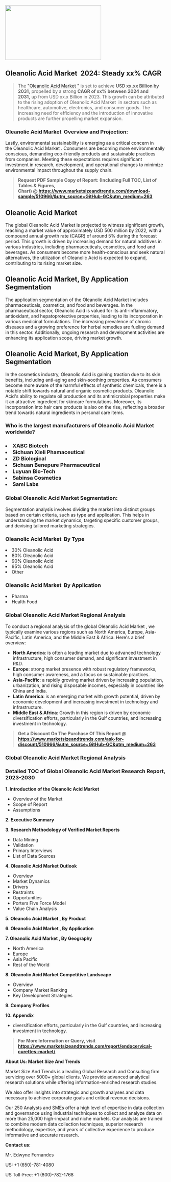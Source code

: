<p><img class="alignnone size-medium wp-image-20088" src="https://ffe5etoiles.com/wp-content/uploads/2024/12/MST1-300x171.png" alt="" width="300" height="171" /></p><h2 id="ember46" class="ember-view reader-text-block__heading-2">Oleanolic Acid Market &nbsp;2024: Steady&nbsp;xx% CAGR</h2><blockquote id="ember47" class="ember-view reader-text-block__blockquote">The&nbsp;<a class="app-aware-link " href="https://www.marketsizeandtrends.com/download-sample/510966/&utm_source=GitHub-GC&utm_medium=263" target="_blank" data-test-app-aware-link="">"Oleanolic Acid Market "</a>&nbsp;is set to achieve&nbsp;<strong>USD&nbsp;xx.xx&nbsp;Billion by 2031,</strong>&nbsp;propelled by a strong&nbsp;<strong>CAGR of&nbsp;xx% between 2024 and 2031,</strong>&nbsp;up from USD xx.x Billion in 2023. This growth can be attributed to the rising adoption of&nbsp;Oleanolic Acid Market &nbsp;in sectors such as healthcare, automotive, electronics, and consumer goods. The increasing need for efficiency and the introduction of innovative products are further propelling market expansion.</blockquote><h3 id="ember48" class="ember-view reader-text-block__heading-3">Oleanolic Acid Market &nbsp;Overview and Projection:</h3><p id="ember49" class="ember-view reader-text-block__paragraph">Lastly, environmental sustainability is emerging as a critical concern in the&nbsp;Oleanolic Acid Market . Consumers are becoming more environmentally conscious, demanding eco-friendly products and sustainable practices from companies. Meeting these expectations requires significant investment in research, development, and operational changes to minimize environmental impact throughout the supply chain.</p><blockquote id="ember50" class="ember-view reader-text-block__blockquote"><strong>Request PDF Sample Copy of Report: (Including Full TOC, List of Tables &amp; Figures, Chart)&nbsp;@&nbsp;<strong><a href="https://www.marketsizeandtrends.com/download-sample/510966/&utm_source=GitHub-GC&utm_medium=263" target="_blank">https://www.marketsizeandtrends.com/download-sample/510966/&utm_source=GitHub-GC&utm_medium=263</a></strong></strong></blockquote><h3 class=""> <h2>Oleanolic Acid Market</h2><p>The global Oleanolic Acid Market is projected to witness significant growth, reaching a market value of approximately USD 500 million by 2022, with a compound annual growth rate (CAGR) of around 5% during the forecast period. This growth is driven by increasing demand for natural additives in various industries, including pharmaceuticals, cosmetics, and food and beverages. As consumers become more health-conscious and seek natural alternatives, the utilization of Oleanolic Acid is expected to expand, contributing to its rising market size.</p><h2>Oleanolic Acid Market, By Application Segmentation</h2><p>The application segmentation of the Oleanolic Acid Market includes pharmaceuticals, cosmetics, and food and beverages. In the pharmaceutical sector, Oleanolic Acid is valued for its anti-inflammatory, antioxidant, and hepatoprotective properties, leading to its incorporation in various medicinal formulations. The increasing prevalence of chronic diseases and a growing preference for herbal remedies are fueling demand in this sector. Additionally, ongoing research and development activities are enhancing its application scope, driving market growth.</p><h2>Oleanolic Acid Market, By Application Segmentation</h2><p>In the cosmetics industry, Oleanolic Acid is gaining traction due to its skin benefits, including anti-aging and skin-soothing properties. As consumers become more aware of the harmful effects of synthetic chemicals, there is a notable shift towards natural and organic cosmetic products. Oleanolic Acid's ability to regulate oil production and its antimicrobial properties make it an attractive ingredient for skincare formulations. Moreover, its incorporation into hair care products is also on the rise, reflecting a broader trend towards natural ingredients in personal care items.</p></h3><h3 id="" class="">Who is the largest manufacturers of&nbsp;Oleanolic Acid Market worldwide?</h3><h3 class=""></Li><Li>XABC Biotech</Li><Li> Sichuan Xieli Phamaceutical</Li><Li> ZD Biological</Li><Li> Sichuan Benepure Pharmaceutical</Li><Li> Luyuan Bio-Tech</Li><Li> Sabinsa Cosmetics</Li><Li> Sami Labs</h3><h3 id="ember53" class="ember-view reader-text-block__heading-3">Global&nbsp;Oleanolic Acid Market Segmentation:</h3><p id="ember54" class="ember-view reader-text-block__paragraph">Segmentation analysis involves dividing the market into distinct groups based on certain criteria, such as type and application. This helps in understanding the market dynamics, targeting specific customer groups, and devising tailored marketing strategies.</p><h3 id="" class="">Oleanolic Acid Market &nbsp;By Type</h3><p></Li><Li>30% Oleanolic Acid</Li><Li> 80% Oleanolic Acid</Li><Li> 90% Oleanolic Acid</Li><Li> 95% Oleanolic Acid</Li><Li> Other</p><h3 id="" class="">Oleanolic Acid Market &nbsp;By Application</h3><p class=""></Li><Li>Pharma</Li><Li> Health Food</p><h3 id="ember62" class="ember-view reader-text-block__heading-3">Global Oleanolic Acid Market Regional Analysis</h3><p id="ember63" class="ember-view reader-text-block__paragraph">To conduct a regional analysis of the global Oleanolic Acid Market , we typically examine various regions such as North America, Europe, Asia-Pacific, Latin America, and the Middle East &amp; Africa. Here's a brief overview:</p><ul><li><strong>North America</strong>: is often a leading market due to advanced technology infrastructure, high consumer demand, and significant investment in R&amp;D.</li><li><strong>Europe</strong>: strong market presence with robust regulatory frameworks, high consumer awareness, and a focus on sustainable practices.</li><li><strong>Asia-Pacific</strong>: a rapidly growing market driven by increasing population, urbanization, and rising disposable incomes, especially in countries like China and India.</li><li><strong>Latin America</strong>: is an emerging market with growth potential, driven by economic development and increasing investment in technology and infrastructure.</li><li><strong>Middle East &amp; Africa</strong>: Growth in this region is driven by economic diversification efforts, particularly in the Gulf countries, and increasing investment in technology.</li></ul><blockquote id="ember61" class="ember-view reader-text-block__blockquote"><strong>Get a Discount On The Purchase Of This Report @ <strong><a href="https://html-cleaner.com/" target="">https://www.marketsizeandtrends.com/ask-for-discount/510966/&utm_source=GitHub-GC&utm_medium=263</a></strong></strong></blockquote><h3 id="ember62" class="ember-view reader-text-block__heading-3">Global Oleanolic Acid Market Regional Analysis</h3><h3 id="" class="">Detailed TOC of Global Oleanolic Acid Market Research Report, 2023-2030</h3><p id="" class=""><strong>1. Introduction of the Oleanolic Acid Market </strong></p><ul><li>Overview of the Market</li><li>Scope of Report</li><li>Assumptions</li></ul><p id="" class=""><strong>2. Executive Summary</strong></p><p id="" class=""><strong>3. Research Methodology of Verified Market Reports</strong></p><ul><li>Data Mining</li><li>Validation</li><li>Primary Interviews</li><li>List of Data Sources</li></ul><p id="" class=""><strong>4. Oleanolic Acid Market Outlook</strong></p><ul><li>Overview</li><li>Market Dynamics</li><li>Drivers</li><li>Restraints</li><li>Opportunities</li><li>Porters Five Force Model</li><li>Value Chain Analysis</li></ul><p id="" class=""><strong>5. Oleanolic Acid Market , By Product</strong></p><p id="" class=""><strong>6. Oleanolic Acid Market , By Application</strong></p><p id="" class=""><strong>7. Oleanolic Acid Market , By Geography</strong></p><ul><li>North America</li><li>Europe</li><li>Asia Pacific</li><li>Rest of the World</li></ul><p id="" class=""><strong>8. Oleanolic Acid Market Competitive Landscape</strong></p><ul><li>Overview</li><li>Company Market Ranking</li><li>Key Development Strategies</li></ul><p id="" class=""><strong>9. Company Profiles</strong></p><p id="" class=""><strong>10. Appendix</strong></p><ul><li>diversification efforts, particularly in the Gulf countries, and increasing investment in technology.</li></ul><blockquote id="ember65" class="ember-view reader-text-block__blockquote"><strong>For More Information or Query, visit <strong><strong><a href="https://html-cleaner.com/" target="">https://www.marketsizeandtrends.com/report/endocervical-curettes-market/</a></strong></strong></strong></blockquote><p id="" class=""><strong>About Us: Market Size And Trends</strong></p><p id="" class="">Market Size And Trends is a leading Global Research and Consulting firm servicing over 5000+ global clients. We provide advanced analytical research solutions while offering information-enriched research studies.</p><p id="" class="">We also offer insights into strategic and growth analyses and data necessary to achieve corporate goals and critical revenue decisions.</p><p id="" class="">Our 250 Analysts and SMEs offer a high level of expertise in data collection and governance using industrial techniques to collect and analyze data on more than 25,000 high-impact and niche markets. Our analysts are trained to combine modern data collection techniques, superior research methodology, expertise, and years of collective experience to produce informative and accurate research.</p><p id="" class=""><strong>Contact us:</strong></p><p id="" class="">Mr. Edwyne Fernandes</p><p id="" class="">US: +1 (650)-781-4080</p><p id="" class="">US Toll-Free: +1 (800)-782-1768</p>
